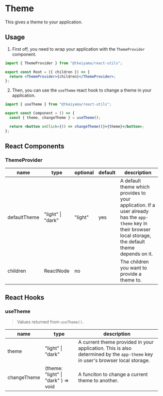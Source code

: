 # Theme

This gives a theme to your application.

## Usage

1. First off, you need to wrap your application with the `ThemeProvider` component.

```jsx
import { ThemeProvider } from "@tkeiyama/react-utils";

export const Root = ({ children }) => {
  return <ThemeProvider>{children}</ThemeProvider>;
};
```

2. Then, you can use the `useTheme` react hook to change a theme in your application.

```jsx
import { useTheme } from "@tkeiyama/react-utils";

export const Component = () => {
  const { theme, changeTheme } = useTheme();

  return <button onClick={() => changeTheme()}>{theme}</button>;
};
```

## React Components

### ThemeProvider

| name         | type              | optional | default | description                                                                                                                                                    |
| ------------ | ----------------- | -------- | ------- | -------------------------------------------------------------------------------------------------------------------------------------------------------------- |
| defaultTheme | "light" \| "dark" | "light"  | yes     | A default theme which provides to your application. If a user already has the `app-theme` key in their browser local storage, the default theme depends on it. |
| children     | ReactNode         | no       |         | The children you want to provide a theme to.                                                                                                                   |

## React Hooks

### useTheme

> Values returned from `useTheme()`.

| name        | type                                | description                                                                                                                   |
| ----------- | ----------------------------------- | ----------------------------------------------------------------------------------------------------------------------------- |
| theme       | "light" \| "dark"                   | A current theme provided in your application. This is also determined by the `app-theme` key in user's browser local storage. |
| changeTheme | (theme: "light" \| "dark" ) => void | A funciton to change a current theme to another.                                                                              |
